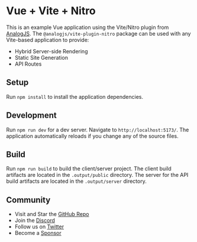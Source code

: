 # Vue + Vite + Nitro

This is an example Vue application using the Vite/Nitro plugin from [AnalogJS](https://analogjs.org). The `@analogjs/vite-plugin-nitro` package can be used with any Vite-based application to provide:

- Hybrid Server-side Rendering
- Static Site Generation
- API Routes

## Setup

Run `npm install` to install the application dependencies.

## Development

Run `npm run dev` for a dev server. Navigate to `http://localhost:5173/`. The application automatically reloads if you change any of the source files.

## Build

Run `npm run build` to build the client/server project. The client build artifacts are located in the `.output/public` directory. The server for the API build artifacts are located in the `.output/server` directory.

## Community

- Visit and Star the [GitHub Repo](https://github.com/analogjs/analog)
- Join the [Discord](https://chat.analogjs.org)
- Follow us on [Twitter](https://twitter.com/analogjs)
- Become a [Sponsor](https://github.com/sponsors/brandonroberts)
